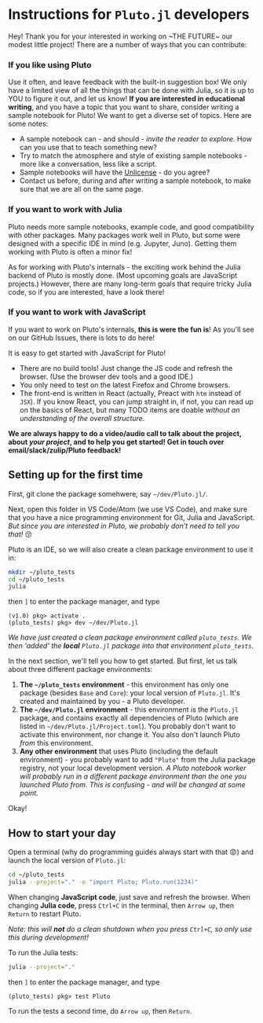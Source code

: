 # Instructions for `Pluto.jl` developers

Hey! Thank you for your interested in working on ~THE FUTURE~ our modest little project! There are a number of ways that you can contribute:

### If you like using Pluto
Use it often, and leave feedback with the built-in suggestion box! We only have a limited view of all the things that can be done with Julia, so it is up to YOU to figure it out, and let us know! **If you are interested in educational writing**, and you have a topic that you want to share, consider writing a sample notebook for Pluto! We want to get a diverse set of topics. Here are some notes:

- A sample notebook can - and should - _invite the reader to explore_. How can you use that to teach something new?
- Try to match the atmosphere and style of existing sample notebooks - more like a conversation, less like a script.
- Sample notebooks will have the [Unlicense](https://github.com/fonsp/Pluto.jl/blob/master/sample/LICENSE) - do you agree?
- Contact us before, during and after writing a sample notebook, to make sure that we are all on the same page.

### If you want to work with Julia
Pluto needs more sample notebooks, example code, and good compatibility with other packages. Many packages work well in Pluto, but some were designed with a specific IDE in mind (e.g. Jupyter, Juno). Getting them working with Pluto is often a minor fix!

As for working with Pluto's internals - the exciting work behind the Julia backend of Pluto is mostly done. (Most upcoming goals are JavaScript projects.) However, there are many long-term goals that require tricky Julia code, so if you are interested, have a look there!

### If you want to work with JavaScript
If you want to work on Pluto's internals, **this is were the fun is**! As you'll see on our GitHub Issues, there is lots to do here!

It is easy to get started with JavaScript for Pluto!
- There are no build tools! Just change the JS code and refresh the browser. (Use the browser dev tools and a good IDE.)
- You only need to test on the latest Firefox and Chrome browsers.
- The front-end is written in React (actually, Preact with `htm` instead of `JSX`). If you know React, you can jump straight in, if not, you can read up on the basics of React, but many TODO items are doable _without an understanding of the overall structure_.

**We are always happy to do a video/audio call to talk about the project, about _your project_, and to help you get started! Get in touch over email/slack/zulip/Pluto feedback!**

## Setting up for the first time

First, git clone the package somehwere, say `~/dev/Pluto.jl/`. 

Next, open this folder in VS Code/Atom (we use VS Code), and make sure that you have a nice programming environment for Git, Julia and JavaScript. _But since you are interested in Pluto, we probably don't need to tell you that!_ 😚

Pluto is an IDE, so we will also create a clean package environment to use it in:
```bash
mkdir ~/pluto_tests
cd ~/pluto_tests
julia
```

then `]` to enter the package manager, and type
```
(v1.0) pkg> activate .
(pluto_tests) pkg> dev ~/dev/Pluto.jl
```

_We have just created a clean package environment called `pluto_tests`. We then 'added' the **local** `Pluto.jl` package into that environment `pluto_tests`._

In the next section, we'll tell you how to get started. But first, let us talk about three different package environments:
1. **The `~/pluto_tests` environment** - this environment has only one package (besides `Base` and `Core`): your local version of `Pluto.jl`. It's created and maintained by you - a Pluto developer.
2. **The `~/dev/Pluto.jl` environment** - this environment _is_ the `Pluto.jl` package, and contains exactly all dependencies of Pluto (which are listed in `~/dev/Pluto.jl/Project.toml`). You probably don't want to activate this environment, nor change it. You also don't launch Pluto _from_ this environment.
3. **Any other environment** that uses Pluto (including the default environment) - you probably want to add `"Pluto"` from the Julia package registry, not your local development version. _A Pluto notebook worker will probably run in a different package environment than the one you launched Pluto from. This is confusing - and will be changed at some point._

Okay!

## How to start your day

Open a terminal (why do programming guides always start with that 😡) and launch the local version of `Pluto.jl`:

```bash
cd ~/pluto_tests
julia --project="." -e "import Pluto; Pluto.run(1234)"
```

When changing **JavaScript code**, just save and refresh the browser. When changing **Julia code**, press `Ctrl+C` in the terminal, then `Arrow up`, then `Return` to restart Pluto. 

_Note: this will **not** do a clean shutdown when you press `Ctrl+C`, so only use this during development!_

To run the Julia tests:
```bash
julia --project="."
```
then `]` to enter the package manager, and type
```
(pluto_tests) pkg> test Pluto
```

To run the tests a second time, do `Arrow up`, then `Return`.

